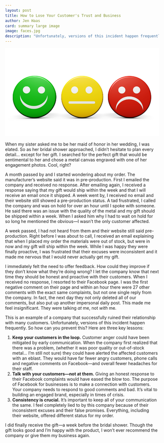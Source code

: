 ```yaml
---
layout: post
title: How to Lose Your Customer's Trust and Business
author: Jen Haas
card: summary large image
image: faces.jpg
description: "Unfortunately, versions of this incident happen frequently. So how can you prevent this? Here are three key lessons."
---
```


![Faces](/img/faces.jpg)

When my sister asked me to be her maid of honor in her wedding, I was elated. So as her bridal shower approached, I didn’t hesitate to plan every detail... except for her gift. I searched for the perfect gift that would be sentimental to her and chose a metal canvas engraved with one of her engagement photos. Cool, right?  

A month passed by and I started wondering about my order. The manufacturer’s website said it was in pre-production. First I emailed the company and received no response. After emailing again, I received a response saying that my gift would ship within the week and that I will receive an email once it shipped. A week went by, I received no email and their website still showed a pre-production status. A tad frustrated, I called the company and was on hold for over an hour until I spoke with someone. He said there was an issue with the quality of the metal and my gift should be shipped within a week. When I asked him why I had to wait on hold for so long he mentioned the obvious&mdash;I wasn’t the only customer affected.

A week passed, I had not heard from them and their website still said pre-production. Right before I was about to call, I received an email explaining that when I placed my order the materials were out of stock, but were in now and my gift will ship within the week. While I was happy they were finally proactive, I was frustrated that their excuses were inconsistent and it made me nervous that I would never actually get my gift.

I immediately felt the need to offer feedback. How could they improve if they don’t know what they’re doing wrong? I let the company know that next time they should be honest and proactive with their customers. When I received no response, I resorted to their Facebook page. I was the first negative comment on their page and within an hour there were 27 other comments with the exact same complaints, but not one single reply from the company. In fact, the next day they not only deleted all of our comments, but also put up another impersonal daily post. This made me feel insignificant. They were talking *at* me, not *with* me.

This is an example of a company that successfully ruined their relationship with many customers. Unfortunately, versions of this incident happen frequently. So how can you prevent this? Here are three key lessons:

  1.	**Keep your customers in the loop.** Customer anger could have been mitigated by early communication. When the company first realized that there was a problem, (whether it was poor quality or out-of-stock metal… I’m still not sure) they could have alerted the affected customers with an eblast. They would have far fewer angry customers, phone calls and negative comments on Facebook—and overall fewer headaches for their staff.
  2.	**Talk with your customers&mdash;not at them.** Giving an honest response to their Facebook complaints would have eased the blow too. The purpose of Facebook for businesses is to make a connection with customers. Your company needs to respond to good comments and bad. It’s vital to building an engaged brand, especially in times of crisis.  
  3.	**Consistency is crucial.** It’s important to keep all of your communication the same. I feel completely lied to by this company because of their inconsistent excuses and their false promises. Everything, including their website, offered different status for my order.  

I did finally receive the gift&mdash;a week before the bridal shower. Though the gift looks good and I’m happy with the product, I won’t ever recommend the company or give them my business again.  
